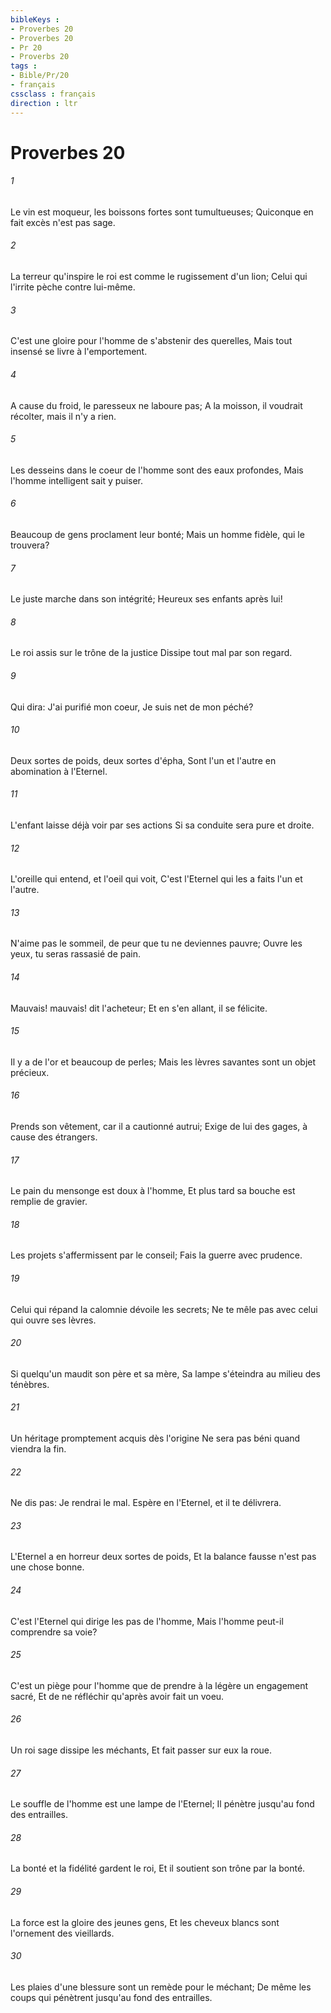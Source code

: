 ```yaml
---
bibleKeys : 
- Proverbes 20
- Proverbes 20
- Pr 20
- Proverbs 20
tags : 
- Bible/Pr/20
- français
cssclass : français
direction : ltr
---
```


# Proverbes 20

###### 1
Le vin est moqueur, les boissons fortes sont tumultueuses; Quiconque en fait excès n'est pas sage.
###### 2
La terreur qu'inspire le roi est comme le rugissement d'un lion; Celui qui l'irrite pèche contre lui-même.
###### 3
C'est une gloire pour l'homme de s'abstenir des querelles, Mais tout insensé se livre à l'emportement.
###### 4
A cause du froid, le paresseux ne laboure pas; A la moisson, il voudrait récolter, mais il n'y a rien.
###### 5
Les desseins dans le coeur de l'homme sont des eaux profondes, Mais l'homme intelligent sait y puiser.
###### 6
Beaucoup de gens proclament leur bonté; Mais un homme fidèle, qui le trouvera?
###### 7
Le juste marche dans son intégrité; Heureux ses enfants après lui!
###### 8
Le roi assis sur le trône de la justice Dissipe tout mal par son regard.
###### 9
Qui dira: J'ai purifié mon coeur, Je suis net de mon péché?
###### 10
Deux sortes de poids, deux sortes d'épha, Sont l'un et l'autre en abomination à l'Eternel.
###### 11
L'enfant laisse déjà voir par ses actions Si sa conduite sera pure et droite.
###### 12
L'oreille qui entend, et l'oeil qui voit, C'est l'Eternel qui les a faits l'un et l'autre.
###### 13
N'aime pas le sommeil, de peur que tu ne deviennes pauvre; Ouvre les yeux, tu seras rassasié de pain.
###### 14
Mauvais! mauvais! dit l'acheteur; Et en s'en allant, il se félicite.
###### 15
Il y a de l'or et beaucoup de perles; Mais les lèvres savantes sont un objet précieux.
###### 16
Prends son vêtement, car il a cautionné autrui; Exige de lui des gages, à cause des étrangers.
###### 17
Le pain du mensonge est doux à l'homme, Et plus tard sa bouche est remplie de gravier.
###### 18
Les projets s'affermissent par le conseil; Fais la guerre avec prudence.
###### 19
Celui qui répand la calomnie dévoile les secrets; Ne te mêle pas avec celui qui ouvre ses lèvres.
###### 20
Si quelqu'un maudit son père et sa mère, Sa lampe s'éteindra au milieu des ténèbres.
###### 21
Un héritage promptement acquis dès l'origine Ne sera pas béni quand viendra la fin.
###### 22
Ne dis pas: Je rendrai le mal. Espère en l'Eternel, et il te délivrera.
###### 23
L'Eternel a en horreur deux sortes de poids, Et la balance fausse n'est pas une chose bonne.
###### 24
C'est l'Eternel qui dirige les pas de l'homme, Mais l'homme peut-il comprendre sa voie?
###### 25
C'est un piège pour l'homme que de prendre à la légère un engagement sacré, Et de ne réfléchir qu'après avoir fait un voeu.
###### 26
Un roi sage dissipe les méchants, Et fait passer sur eux la roue.
###### 27
Le souffle de l'homme est une lampe de l'Eternel; Il pénètre jusqu'au fond des entrailles.
###### 28
La bonté et la fidélité gardent le roi, Et il soutient son trône par la bonté.
###### 29
La force est la gloire des jeunes gens, Et les cheveux blancs sont l'ornement des vieillards.
###### 30
Les plaies d'une blessure sont un remède pour le méchant; De même les coups qui pénètrent jusqu'au fond des entrailles.
